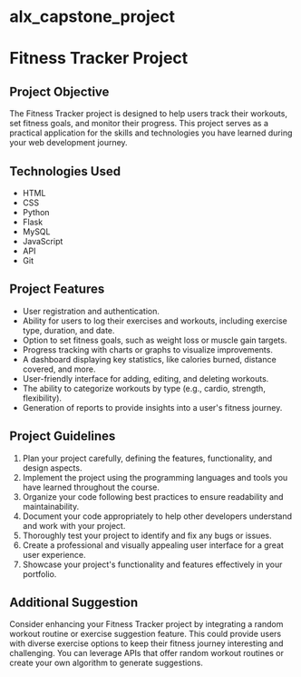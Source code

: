 # alx_capstone_project

# Fitness Tracker Project

## Project Objective
The Fitness Tracker project is designed to help users track their workouts, set fitness goals, and monitor their progress. This project serves as a practical application for the skills and technologies you have learned during your web development journey.

## Technologies Used
- HTML
- CSS
- Python
- Flask
- MySQL
- JavaScript
- API
- Git

## Project Features
- User registration and authentication.
- Ability for users to log their exercises and workouts, including exercise type, duration, and date.
- Option to set fitness goals, such as weight loss or muscle gain targets.
- Progress tracking with charts or graphs to visualize improvements.
- A dashboard displaying key statistics, like calories burned, distance covered, and more.
- User-friendly interface for adding, editing, and deleting workouts.
- The ability to categorize workouts by type (e.g., cardio, strength, flexibility).
- Generation of reports to provide insights into a user's fitness journey.

## Project Guidelines
1. Plan your project carefully, defining the features, functionality, and design aspects.
2. Implement the project using the programming languages and tools you have learned throughout the course.
3. Organize your code following best practices to ensure readability and maintainability.
4. Document your code appropriately to help other developers understand and work with your project.
5. Thoroughly test your project to identify and fix any bugs or issues.
6. Create a professional and visually appealing user interface for a great user experience.
7. Showcase your project's functionality and features effectively in your portfolio.

## Additional Suggestion
Consider enhancing your Fitness Tracker project by integrating a random workout routine or exercise suggestion feature. This could provide users with diverse exercise options to keep their fitness journey interesting and challenging. You can leverage APIs that offer random workout routines or create your own algorithm to generate suggestions.

